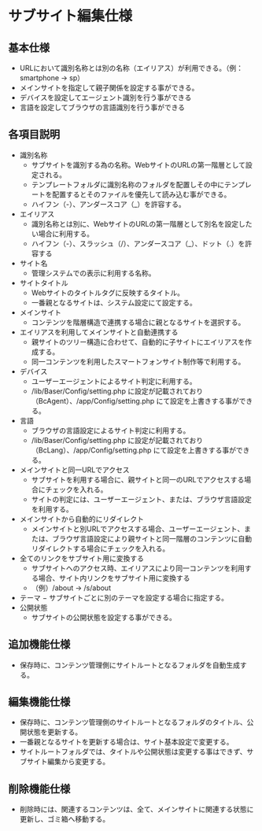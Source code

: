 # サブサイト編集仕様

## 基本仕様
- URLにおいて識別名称とは別の名称（エイリアス）が利用できる。（例：smartphone → sp）
- メインサイトを指定して親子関係を設定する事ができる。
- デバイスを設定してエージェント識別を行う事ができる
- 言語を設定してブラウザの言語識別を行う事ができる

## 各項目説明
- 識別名称
	- サブサイトを識別する為の名称。WebサイトのURLの第一階層として設定される。
	- テンプレートフォルダに識別名称のフォルダを配置しその中にテンプレートを配置するとそのファイルを優先して読み込む事ができる。
	- ハイフン（-）、アンダースコア（_）を許容する。	
- エイリアス
	- 識別名称とは別に、WebサイトのURLの第一階層として別名を設定したい場合に利用する。
	- ハイフン（-）、スラッシュ（/）、アンダースコア（_）、ドット（.）を許容する
- サイト名
	- 管理システムでの表示に利用する名称。
- サイトタイトル
	- Webサイトのタイトルタグに反映するタイトル。
	- 一番親となるサイトは、システム設定にて設定する。
- メインサイト
	- コンテンツを階層構造で連携する場合に親となるサイトを選択する。
- エイリアスを利用してメインサイトと自動連携する
	- 親サイトのツリー構造に合わせて、自動的に子サイトにエイリアスを作成する。
	- 同一コンテンツを利用したスマートフォンサイト制作等で利用する。
- デバイス
	- ユーザーエージェントによるサイト判定に利用する。
	- /lib/Baser/Config/setting.php に設定が記載されており（BcAgent）、/app/Config/setting.php にて設定を上書きする事ができる。
- 言語
	- ブラウザの言語設定によるサイト判定に利用する。
	- /lib/Baser/Config/setting.php に設定が記載されており（BcLang）、/app/Config/setting.php にて設定を上書きする事ができる。
- メインサイトと同一URLでアクセス
	- サブサイトを利用する場合に、親サイトと同一のURLでアクセスする場合にチェックを入れる。
	- サイトの判定には、ユーザーエージェント、または、ブラウザ言語設定を利用する。
- メインサイトから自動的にリダイレクト
	- メインサイトと別URLでアクセスする場合、ユーザーエージェント、または、ブラウザ言語設定により親サイトと同一階層のコンテンツに自動リダイレクトする場合にチェックを入れる。 
- 全てのリンクをサブサイト用に変換する
	- サブサイトへのアクセス時、エイリアスにより同一コンテンツを利用する場合、サイト内リンクをサブサイト用に変換する
	- （例）/about → /s/about
- テーマ
	− サブサイトごとに別のテーマを設定する場合に指定する。
- 公開状態
	- サブサイトの公開状態を設定する事ができる。	
	
## 追加機能仕様
- 保存時に、コンテンツ管理側にサイトルートとなるフォルダを自動生成する。

## 編集機能仕様
- 保存時に、コンテンツ管理側のサイトルートとなるフォルダのタイトル、公開状態を更新する。
- 一番親となるサイトを更新する場合は、サイト基本設定で変更する。
- サイトルートフォルダでは、タイトルや公開状態は変更する事はできず、サブサイト編集から変更する。

## 削除機能仕様
- 削除時には、関連するコンテンツは、全て、メインサイトに関連する状態に更新し、ゴミ箱へ移動する。


	




